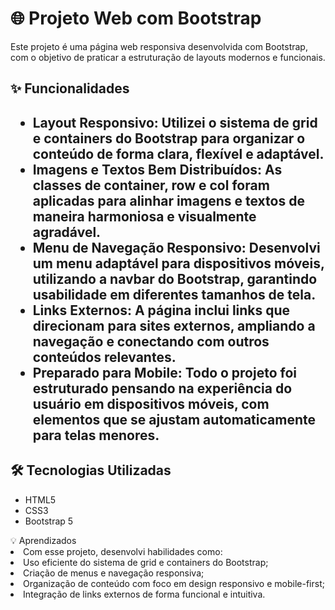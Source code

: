 <h1>🌐 Projeto Web com Bootstrap</h1>

<p>Este projeto é uma página web responsiva desenvolvida com Bootstrap, com o objetivo de praticar a estruturação de layouts modernos e funcionais.</P>

<h2>✨ Funcionalidades<h2>
<ul>
<li>Layout Responsivo: Utilizei o sistema de grid e containers do Bootstrap para organizar o conteúdo de forma clara, flexível e adaptável.</li>
<li>Imagens e Textos Bem Distribuídos: As classes de container, row e col foram aplicadas para alinhar imagens e textos de maneira harmoniosa e visualmente agradável.</li>
<li>Menu de Navegação Responsivo: Desenvolvi um menu adaptável para dispositivos móveis, utilizando a navbar do Bootstrap, garantindo usabilidade em diferentes tamanhos de tela.</li>
<li>Links Externos: A página inclui links que direcionam para sites externos, ampliando a navegação e conectando com outros conteúdos relevantes.</li>
<li>Preparado para Mobile: Todo o projeto foi estruturado pensando na experiência do usuário em dispositivos móveis, com elementos que se ajustam automaticamente para telas menores.</li>
</ul>

<h2>🛠️ Tecnologias Utilizadas</h2>
<ul>
<li>HTML5</li>
<li>CSS3</li>
<li>Bootstrap 5</li>
</ul>
💡 Aprendizados
<li>Com esse projeto, desenvolvi habilidades como:
<li>Uso eficiente do sistema de grid e containers do Bootstrap;</li>
<li>Criação de menus e navegação responsiva;</li>
<li>Organização de conteúdo com foco em design responsivo e mobile-first;</li>
<li>Integração de links externos de forma funcional e intuitiva.</li>
